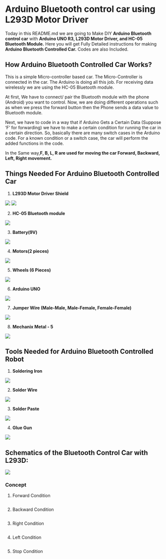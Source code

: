 # **Arduino Bluetooth control car using L293D Motor Driver**
Today in this README.md we are going to Make DIY **Arduino Bluetooth control car** with **Arduino UNO R3, L293D Motor Driver, and HC-05 Bluetooth Module.** Here you will get Fully Detailed instructions for making **Arduino Bluetooth Controlled Car.** Codes are also Included.

## **How Arduino Bluetooth Controlled Car Works?**
This is a simple Micro-controller based car. The Micro-Controller is connected in the car. The Arduino is doing all this job. For receiving data wirelessly we are using the HC-05 Bluetooth module.

At first, We have to connect/ pair the Bluetooth module with the phone (Android) you want to control. Now, we are doing different operations such as when we press the forward button then the Phone sends a data value to Bluetooth module.

Next, we have to code in a way that if Arduino Gets a Certain Data (Suppose ‘F’ for forwarding) we have to make a certain condition for running the car in a certain direction. So, basically there are many switch cases in the Arduino code. For a known condition or a switch case, the car will perform the added functions in the code.

In the Same way,**F, B, L, R are used for moving the car Forward, Backward, Left, Right movement.**

## **Things Needed For Arduino Bluetooth Controlled Car**
1. **L293D Motor Driver Shield**

<img src = "https://github.com/DhruvJain666/Arduino-Bluetooth-control-car/blob/main/assets/Images/L293D%20Motor%20Driver%20Shield.jpeg" >

<img src = "https://github.com/DhruvJain666/Arduino-Bluetooth-control-car/blob/main/assets/Images/motor-shield-pinout.png" >

2. **HC-05 Bluetooth module**

<img src = "https://raw.githubusercontent.com/DhruvJain666/Arduino-Bluetooth-control-car/main/assets/Images/HC-05%20Bluetooth%20module.webp" >

3. **Battery(9V)**

<img src = "https://github.com/DhruvJain666/Arduino-Bluetooth-control-car/blob/main/assets/Images/Battery(9V).jpg" >

4. **Motors(2 pieces)**

<img src = "https://github.com/DhruvJain666/Arduino-Bluetooth-control-car/blob/main/assets/Images/Motors.jpeg" >

5. **Wheels (6 Pieces)**

<img src = "https://github.com/DhruvJain666/Arduino-Bluetooth-control-car/blob/main/assets/Images/Wheel.jpg" >

6. **Arduino UNO**

<img src = "https://github.com/DhruvJain666/Arduino-Bluetooth-control-car/blob/main/assets/Images/Arduino%20UNO.jpg" >

7. **Jumper Wire (Male-Male, Male-Female, Female-Female)**

<img src = "https://raw.githubusercontent.com/DhruvJain666/Arduino-Bluetooth-control-car/main/assets/Images/Jumper%20Wire.webp" >

8. **Mechanix Metal - 5**

<img src = "https://github.com/DhruvJain666/Arduino-Bluetooth-control-car/blob/main/assets/Images/MECHANICS%205.jpg" >


## **Tools Needed for Arduino Bluetooth Controlled Robot**
1. **Soldering Iron**

<img src = "https://github.com/DhruvJain666/Arduino-Bluetooth-control-car/blob/main/assets/Images/Soldering%20Iron.png" >

2. **Solder Wire**

<img src = "https://github.com/DhruvJain666/Arduino-Bluetooth-control-car/blob/main/assets/Images/Solder%20Wire.jpg" >

3. **Solder Paste**

<img src = "https://github.com/DhruvJain666/Arduino-Bluetooth-control-car/blob/main/assets/Images/Solder%20Paste.jpg" >

4. **Glue Gun**

<img src = "https://github.com/DhruvJain666/Arduino-Bluetooth-control-car/blob/main/assets/Images/Glue%20Gun.jpg" >


## **Schematics of the Bluetooth Control Car with L293D:**

<img src = "https://github.com/DhruvJain666/Arduino-Bluetooth-control-car/blob/main/assets/Images/Arduino-Bluetooth-control-car-with-L293D.jpg" >

### **Concept**
1. Forward Condition

<img src = "" >

2. Backward Condition

<img src = "" >

3. Right Condition

<img src = "" >

4. Left Condition

<img src = "" >

5. Stop Condition

<img src = "" >
